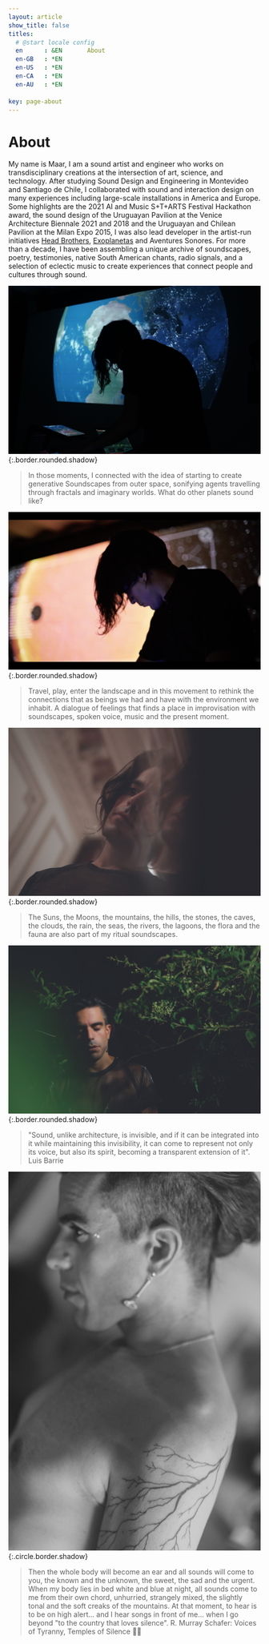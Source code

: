 ```yaml
---
layout: article
show_title: false
titles:
  # @start locale config
  en      : &EN       About
  en-GB   : *EN
  en-US   : *EN
  en-CA   : *EN
  en-AU   : *EN

key: page-about
---
```


# About 

My name is Maar, I am a sound artist and engineer who works on transdisciplinary creations at the intersection of art, science, and technology. After studying Sound Design and Engineering in Montevideo and Santiago de Chile, I collaborated with sound and interaction design on many experiences including large-scale installations in America and Europe. Some highlights are the 2021 AI and Music S+T+ARTS Festival Hackathon award, the sound design of the Uruguayan Pavilion at the Venice Architecture Biennale 2021 and 2018 and the Uruguayan and Chilean Pavilion at the Milan Expo 2015, I was also lead developer in the artist-run initiatives <a href="http://headbrothers.com" rel="Head Brothers Home Page" target="_blank">Head Brothers</a>, <a href="http://headbrothers.com/exoplanetas" rel="Exoplanetas Page" target="_blank">Exoplanetas</a> and Aventures Sonores. For more than a decade, I have been assembling a unique archive of soundscapes, poetry, testimonies, native South American chants, radio signals, and a selection of eclectic music to create experiences that connect people and cultures through sound.


![Image](/img/maar-earth.jpg){:.border.rounded.shadow}

>In those moments, I connected with the idea of starting to create generative Soundscapes from outer space, sonifying agents travelling through fractals and imaginary worlds. What do other planets sound like? 

![Image](/img/maar-sun.png){:.border.rounded.shadow}

>Travel, play, enter the landscape and in this movement to rethink the connections that as beings we had and have with the environment we inhabit. A dialogue of feelings that finds a place in improvisation with soundscapes, spoken voice, music and the present moment.

![Image](/img/maar-8.jpg){:.border.rounded.shadow}

>The Suns, the Moons, the mountains, the hills, the stones, the caves, the clouds, the rain, the seas, the rivers, the lagoons, the flora and the fauna are also part of my ritual soundscapes. 

![Image](/img/maar-1.jpg){:.border.rounded.shadow}

> "Sound, unlike architecture, is invisible, and if it can be integrated into it while maintaining this invisibility, it can come to represent not only its voice, but also its spirit, becoming a transparent extension of it". Luis Barrie

![Image](/img/maar-32.jpg){:.circle.border.shadow}

> Then the whole body will become an ear and all sounds will come to you, the known and the unknown, the sweet, the sad and the urgent. When my body lies in bed white and blue at night, all sounds come to me from their own chord, unhurried, strangely mixed, the slightly tonal and the soft creaks of the mountains. At that moment, to hear is to be on high alert... and I hear songs in front of me... when I go beyond "to the country that loves silence". 
R. Murray Schafer: Voices of Tyranny, Temples of Silence 🙏🏽